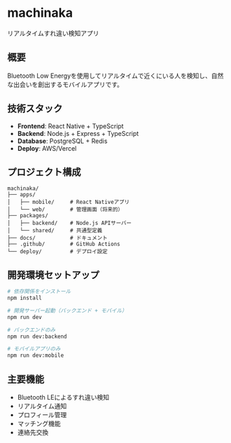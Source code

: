 # machinaka 

リアルタイムすれ違い検知アプリ

## 概要

Bluetooth Low Energyを使用してリアルタイムで近くにいる人を検知し、自然な出会いを創出するモバイルアプリです。

## 技術スタック

- **Frontend**: React Native + TypeScript
- **Backend**: Node.js + Express + TypeScript
- **Database**: PostgreSQL + Redis
- **Deploy**: AWS/Vercel

## プロジェクト構成

```
machinaka/
├── apps/
│   ├── mobile/     # React Nativeアプリ
│   └── web/        # 管理画面（将来的）
├── packages/
│   ├── backend/    # Node.js APIサーバー
│   └── shared/     # 共通型定義
├── docs/           # ドキュメント
├── .github/        # GitHub Actions
└── deploy/         # デプロイ設定
```

## 開発環境セットアップ

```bash
# 依存関係をインストール
npm install

# 開発サーバー起動（バックエンド + モバイル）
npm run dev

# バックエンドのみ
npm run dev:backend

# モバイルアプリのみ
npm run dev:mobile
```

## 主要機能

- Bluetooth LEによるすれ違い検知
- リアルタイム通知
- プロフィール管理
- マッチング機能
- 連絡先交換